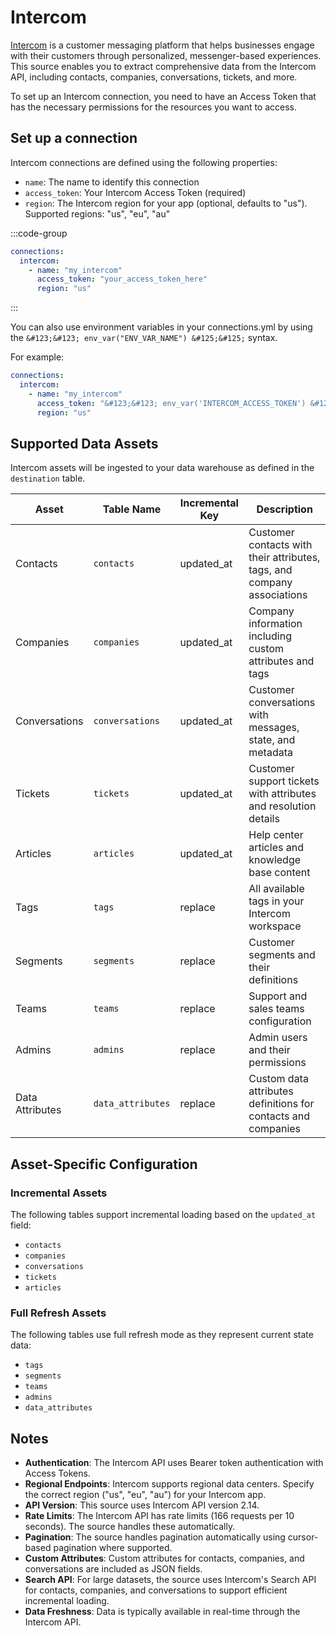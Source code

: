 # Intercom

[Intercom](https://www.intercom.com/) is a customer messaging platform that helps businesses engage with their customers through personalized, messenger-based experiences. This source enables you to extract comprehensive data from the Intercom API, including contacts, companies, conversations, tickets, and more.

To set up an Intercom connection, you need to have an Access Token that has the necessary permissions for the resources you want to access.

## Set up a connection

Intercom connections are defined using the following properties:

- `name`: The name to identify this connection
- `access_token`: Your Intercom Access Token (required)
- `region`: The Intercom region for your app (optional, defaults to "us"). Supported regions: "us", "eu", "au"

:::code-group
```yaml [connections.yml]
connections:
  intercom:
    - name: "my_intercom"
      access_token: "your_access_token_here"
      region: "us"
```
:::

You can also use environment variables in your connections.yml by using the `&#123;&#123; env_var("ENV_VAR_NAME") &#125;&#125;` syntax.

For example:
```yaml
connections:
  intercom:
    - name: "my_intercom"
      access_token: "&#123;&#123; env_var('INTERCOM_ACCESS_TOKEN') &#125;&#125;"
      region: "us"
```

## Supported Data Assets

Intercom assets will be ingested to your data warehouse as defined in the `destination` table.

| Asset            | Table Name       | Incremental Key | Description                                                                  |
|------------------|------------------|-----------------|------------------------------------------------------------------------------|
| Contacts         | `contacts`       | updated_at      | Customer contacts with their attributes, tags, and company associations     |
| Companies        | `companies`      | updated_at      | Company information including custom attributes and tags                     |
| Conversations    | `conversations`  | updated_at      | Customer conversations with messages, state, and metadata                   |
| Tickets          | `tickets`        | updated_at      | Customer support tickets with attributes and resolution details             |
| Articles         | `articles`       | updated_at      | Help center articles and knowledge base content                             |
| Tags             | `tags`           | replace         | All available tags in your Intercom workspace                              |
| Segments         | `segments`       | replace         | Customer segments and their definitions                                     |
| Teams            | `teams`          | replace         | Support and sales teams configuration                                       |
| Admins           | `admins`         | replace         | Admin users and their permissions                                           |
| Data Attributes  | `data_attributes`| replace         | Custom data attributes definitions for contacts and companies               |

## Asset-Specific Configuration

### Incremental Assets
The following tables support incremental loading based on the `updated_at` field:
- `contacts`
- `companies`
- `conversations`
- `tickets`
- `articles`

### Full Refresh Assets
The following tables use full refresh mode as they represent current state data:
- `tags`
- `segments`
- `teams`
- `admins`
- `data_attributes`

## Notes

- **Authentication**: The Intercom API uses Bearer token authentication with Access Tokens.
- **Regional Endpoints**: Intercom supports regional data centers. Specify the correct region ("us", "eu", "au") for your Intercom app.
- **API Version**: This source uses Intercom API version 2.14.
- **Rate Limits**: The Intercom API has rate limits (166 requests per 10 seconds). The source handles these automatically.
- **Pagination**: The source handles pagination automatically using cursor-based pagination where supported.
- **Custom Attributes**: Custom attributes for contacts, companies, and conversations are included as JSON fields.
- **Search API**: For large datasets, the source uses Intercom's Search API for contacts, companies, and conversations to support efficient incremental loading.
- **Data Freshness**: Data is typically available in real-time through the Intercom API.

